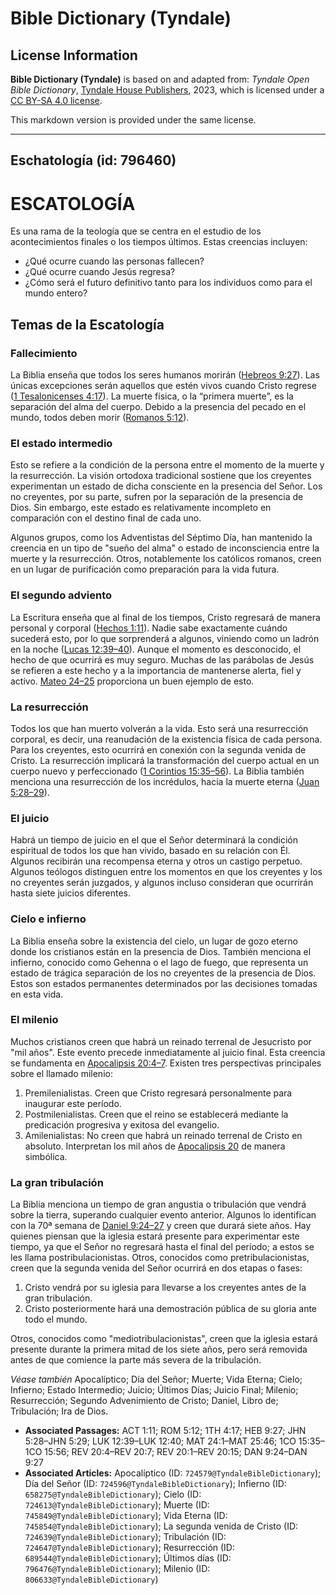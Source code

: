 # Bible Dictionary (Tyndale)

## License Information

**Bible Dictionary (Tyndale)** is based on and adapted from: _Tyndale Open Bible Dictionary_, [Tyndale House Publishers](https://tyndaleopenresources.com/), 2023, which is licensed under a [CC BY-SA 4.0 license](https://creativecommons.org/licenses/by-sa/4.0/legalcode.en).

This markdown version is provided under the same license.



--------------------------------

## Eschatología (id: 796460)

ESCATOLOGÍA
===========

Es una rama de la teología que se centra en el estudio de los acontecimientos finales o los tiempos últimos. Estas creencias incluyen:

* ¿Qué ocurre cuando las personas fallecen?
* ¿Qué ocurre cuando Jesús regresa?
* ¿Cómo será el futuro definitivo tanto para los individuos como para el mundo entero?

Temas de la Escatología
-----------------------

### Fallecimiento

La Biblia enseña que todos los seres humanos morirán ([Hebreos 9:27](https://ref.ly/Heb9:27)). Las únicas excepciones serán aquellos que estén vivos cuando Cristo regrese ([1 Tesalonicenses 4:17](https://ref.ly/1Thess4:17)). La muerte física, o la “primera muerte”, es la separación del alma del cuerpo. Debido a la presencia del pecado en el mundo, todos deben morir ([Romanos 5:12](https://ref.ly/Rom5:12)).

### El estado intermedio

Esto se refiere a la condición de la persona entre el momento de la muerte y la resurrección. La visión ortodoxa tradicional sostiene que los creyentes experimentan un estado de dicha consciente en la presencia del Señor. Los no creyentes, por su parte, sufren por la separación de la presencia de Dios. Sin embargo, este estado es relativamente incompleto en comparación con el destino final de cada uno.

Algunos grupos, como los Adventistas del Séptimo Día, han mantenido la creencia en un tipo de "sueño del alma" o estado de inconsciencia entre la muerte y la resurrección. Otros, notablemente los católicos romanos, creen en un lugar de purificación como preparación para la vida futura.

### El segundo adviento

La Escritura enseña que al final de los tiempos, Cristo regresará de manera personal y corporal ([Hechos 1:11](https://ref.ly/Acts1:11)). Nadie sabe exactamente cuándo sucederá esto, por lo que sorprenderá a algunos, viniendo como un ladrón en la noche ([Lucas 12:39–40](https://ref.ly/Luke12:39-Luke12:40)). Aunque el momento es desconocido, el hecho de que ocurrirá es muy seguro. Muchas de las parábolas de Jesús se refieren a este hecho y a la importancia de mantenerse alerta, fiel y activo. [Mateo 24–25](https://ref.ly/Matt24:1-Matt25:46) proporciona un buen ejemplo de esto.

### La resurrección

Todos los que han muerto volverán a la vida. Esto será una resurrección corporal, es decir, una reanudación de la existencia física de cada persona. Para los creyentes, esto ocurrirá en conexión con la segunda venida de Cristo. La resurrección implicará la transformación del cuerpo actual en un cuerpo nuevo y perfeccionado ([1 Corintios 15:35–56](https://ref.ly/1Cor15:35-1Cor15:56)). La Biblia también menciona una resurrección de los incrédulos, hacia la muerte eterna ([Juan 5:28–29](https://ref.ly/John5:28-John5:29)).

### El juicio

Habrá un tiempo de juicio en el que el Señor determinará la condición espiritual de todos los que han vivido, basado en su relación con Él. Algunos recibirán una recompensa eterna y otros un castigo perpetuo. Algunos teólogos distinguen entre los momentos en que los creyentes y los no creyentes serán juzgados, y algunos incluso consideran que ocurrirán hasta siete juicios diferentes.

### Cielo e infierno

La Biblia enseña sobre la existencia del cielo, un lugar de gozo eterno donde los cristianos están en la presencia de Dios. También menciona el infierno, conocido como Gehenna o el lago de fuego, que representa un estado de trágica separación de los no creyentes de la presencia de Dios. Estos son estados permanentes determinados por las decisiones tomadas en esta vida.

### El milenio

Muchos cristianos creen que habrá un reinado terrenal de Jesucristo por "mil años". Este evento precede inmediatamente al juicio final. Esta creencia se fundamenta en [Apocalipsis 20:4–7](https://ref.ly/Rev20:4-Rev20:7). Existen tres perspectivas principales sobre el llamado milenio:

1. Premilenialistas. Creen que Cristo regresará personalmente para inaugurar este período.
2. Postmilenialistas. Creen que el reino se establecerá mediante la predicación progresiva y exitosa del evangelio.
3. Amilenialistas: No creen que habrá un reinado terrenal de Cristo en absoluto. Interpretan los mil años de [Apocalipsis 20](https://ref.ly/Rev20:1-Rev20:15) de manera simbólica.

### La gran tribulación

La Biblia menciona un tiempo de gran angustia o tribulación que vendrá sobre la tierra, superando cualquier evento anterior. Algunos lo identifican con la 70ª semana de [Daniel 9:24–27](https://ref.ly/Dan9:24-Dan9:27) y creen que durará siete años. Hay quienes piensan que la iglesia estará presente para experimentar este tiempo, ya que el Señor no regresará hasta el final del período; a estos se les llama postribulacionistas. Otros, conocidos como pretribulacionistas, creen que la segunda venida del Señor ocurrirá en dos etapas o fases:

1. Cristo vendrá por su iglesia para llevarse a los creyentes antes de la gran tribulación.
2. Cristo posteriormente hará una demostración pública de su gloria ante todo el mundo.

Otros, conocidos como "mediotribulacionistas", creen que la iglesia estará presente durante la primera mitad de los siete años, pero será removida antes de que comience la parte más severa de la tribulación.

*Véase también* Apocalíptico; Día del Señor; Muerte; Vida Eterna; Cielo; Infierno; Estado Intermedio; Juicio; Últimos Días; Juicio Final; Milenio; Resurrección; Segundo Advenimiento de Cristo;  Daniel, Libro de; Tribulación; Ira de Dios.

* **Associated Passages:** ACT 1:11; ROM 5:12; 1TH 4:17; HEB 9:27; JHN 5:28–JHN 5:29; LUK 12:39–LUK 12:40; MAT 24:1–MAT 25:46; 1CO 15:35–1CO 15:56; REV 20:4–REV 20:7; REV 20:1–REV 20:15; DAN 9:24–DAN 9:27
* **Associated Articles:** Apocalíptico (ID: `724579@TyndaleBibleDictionary`); Día del Señor (ID: `724596@TyndaleBibleDictionary`); Infierno (ID: `658275@TyndaleBibleDictionary`); Cielo (ID: `724613@TyndaleBibleDictionary`); Muerte (ID: `745849@TyndaleBibleDictionary`); Vida Eterna (ID: `745854@TyndaleBibleDictionary`); La segunda venida de Cristo (ID: `724639@TyndaleBibleDictionary`); Tribulación (ID: `724647@TyndaleBibleDictionary`); Resurrección (ID: `689544@TyndaleBibleDictionary`); Últimos días (ID: `796476@TyndaleBibleDictionary`); Milenio (ID: `806633@TyndaleBibleDictionary`)

